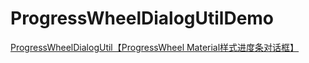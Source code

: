 # ProgressWheelDialogUtilDemo
[ProgressWheelDialogUtil【ProgressWheel Material样式进度条对话框】](http://www.cnblogs.com/whycxb/p/7440937.html)
